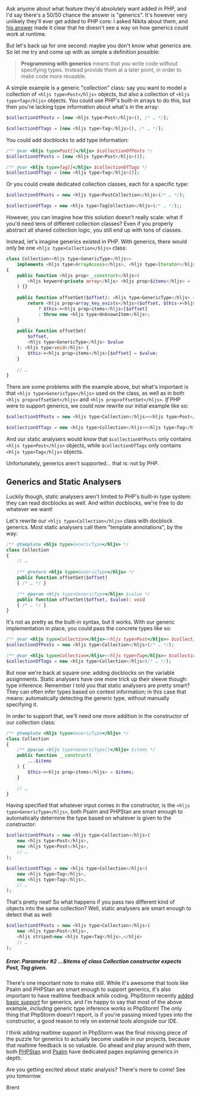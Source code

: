 Ask anyone about what feature they'd absolutely want added in PHP, and I'd say there's a 50/50 chance the answer is "generics". It's however very unlikely they'll ever get added to PHP core: I asked Nikita about them, and [his answer](https://www.reddit.com/r/PHP/comments/j65968/ama_with_the_phpstorm_team_from_jetbrains_on/g7zg9mt/) made it clear that he doesn't see a way on how generics could work at runtime.

But let's back up for one second: maybe you don't know what generics are. So let me try and come up with as simple a definition possible:

> **Programming with generics** means that you write code without specifying types. Instead provide them at a later point, in order to make code more reusable.

A simple example is a generic "collection" class: say you want to model a collection of `<hljs type>Post</hljs>` objects, but also a collection of `<hljs type>Tag</hljs>` objects. You could use PHP's built-in arrays to do this, but then you're lacking type information about what's _in_ the array:

```php
$collectionOfPosts = [new <hljs type>Post</hljs>(), /* … */];

$collectionOfTags = [new <hljs type>Tag</hljs>(), /* … */];
```

You could add docblocks to add type information:

```php
/** @var <hljs type>Post[]</hljs> $collectionOfPosts */
$collectionOfPosts = [new <hljs type>Post</hljs>()];

/** @var <hljs type>Tag[]</hljs> $collectionOfTags */
$collectionOfTags = [new <hljs type>Tag</hljs>()];
```

Or you could create dedicated collection classes, each for a specific type:

```php
$collectionOfPosts = new <hljs type>PostCollection</hljs>(/* … */);

$collectionOfTags = new <hljs type>TagCollection</hljs>(/* … */);;
```

However, you can imagine how this solution doesn't really scale: what if you'd need tens of different collection classes? Even if you properly abstract all shared collection logic, you still end up with tons of classes.

Instead, let's imagine generics existed in PHP. With generics, there would only be one `<hljs type>Collection</hljs>` class:

```php
class Collection<<hljs type>GenericType</hljs>> 
    implements <hljs type>ArrayAccess</hljs>, <hljs type>Iterator</hljs>
{
    public function <hljs prop>__construct</hljs>(
        <hljs keyword>private array</hljs> <hljs prop>$items</hljs> = [],
    ) {}
    
    public function offsetGet($offset): <hljs type>GenericType</hljs> {
        return <hljs prop>array_key_exists</hljs>($offset, $this-><hljs prop>items</hljs>)
            ? $this-><hljs prop>items</hljs>[$offset]
            : throw new <hljs type>UnknownItem</hljs>;
    }
    
    public function offsetSet(
        $offset, 
        <hljs type>GenericType</hljs> $value
    ): <hljs type>void</hljs> {
        $this-><hljs prop>items</hljs>[$offset] = $value;
    }
    
    // …
}
```

There are some problems with the example above, but what's important is that `<hljs type>GenericType</hljs>` used on the class, as well as in both `<hljs prop>offsetGet</hljs>` and `<hljs prop>offsetSet</hljs>`. _If_ PHP were to support generics, we could now rewrite our initial example like so:

```php
$collectionOfPosts = new <hljs type>Collection</hljs><<hljs type>Post</hljs>>(/* … */);

$collectionOfTags = new <hljs type>Collection</hljs><<hljs type>Tag</hljs>>(/* … */);;
```

And our static analysers would know that `$collectionOfPosts` only contains `<hljs type>Post</hljs>` objects, while `$collectionOfTags` only contains `<hljs type>Tag</hljs>` objects.

Unfortunately, generics aren't supported… that is: not by PHP.

## Generics and Static Analysers

Luckily though, static analysers aren't limited to PHP's built-in type system: they can read docblocks as well. And within docblocks, we're free to do whatever we want! 

Let's rewrite our `<hljs type>Collection</hljs>` class with docblock generics. Most static analysers call them "template annotations", by the way:

```php
/** @template <hljs type>GenericType</hljs> */
class Collection
{
    // …
    
    /** @return <hljs type>GenericType</hljs> */
    public function offsetGet($offset) 
    { /* … */ }

    /** @param <hljs type>GenericType</hljs> $value */
    public function offsetSet($offset, $value): void
    { /* … */ }
}
```

It's not as pretty as the built-in syntax, but it works. With our generic implementation in place, you could pass the concrete types like so:

```php
/** @var <hljs type>Collection</hljs><<hljs type>Post</hljs>> $collectionOfPosts */
$collectionOfPosts = new <hljs type>Collection</hljs>(/* … */);

/** @var <hljs type>Collection</hljs><<hljs type>Tag</hljs>> $collectionOfTags */
$collectionOfTags = new <hljs type>Collection</hljs>(/* … */);
```

But now we're back at square one: adding docblocks on the variable assignments. Static analysers have one more trick up their sleeve though: type inference. Remember I told you that static analysers are pretty smart? They can often infer types based on context information; in this case that means: automatically detecting the generic type, without manually specifying it.

In order to support that, we'll need one more addition in the constructor of our collection class:

```php
/** @template <hljs type>GenericType</hljs> */
class Collection
{
    /** @param <hljs type>GenericType[]</hljs> $items */
    public function __construct(
        ...$items
    ) {
        $this-><hljs prop>items</hljs> = $items;
    }

    // …
}
```

Having specified that whatever input comes in the constructor, is the `<hljs type>GenericType</hljs>`, both Psalm and PHPStan are smart enough to automatically determine the type based on whatever is given to the constructor:

```php
$collectionOfPosts = new <hljs type>Collection</hljs>(
    new <hljs type>Post</hljs>, 
    new <hljs type>Post</hljs>,
    // …
);

$collectionOfTags = new <hljs type>Collection</hljs>(
    new <hljs type>Tag</hljs>, 
    new <hljs type>Tag</hljs>,
    // …
);
```

That's pretty neat! So what happens if you pass two different kind of objects into the same collection? Well, static analysers are smart enough to detect that as well:

```php
$collectionOfPosts = new <hljs type>Collection</hljs>(
    new <hljs type>Post</hljs>, 
    <hljs striped>new <hljs type>Tag</hljs>,</hljs>
    // …
);
```

##### Error: Parameter #2 ...$items of class Collection constructor expects Post, Tag given.

There's one important note to make still. While it's awesome that tools like Psalm and PHPStan are smart enough to support generics, it's also important to have realtime feedback _while_ coding. PhpStorm recently [added basic support](https://blog.jetbrains.com/phpstorm/2021/07/phpstorm-2021-2-beta/) for generics, and I'm happy to say that most of the above example, _including_ generic type inference works in PhpStorm! The only thing that PhpStorm doesn't report, is if you're passing mixed types into the constructor, a good reason to rely on external tools alongside our IDE.

I think adding realtime support in PhpStorm was the final missing piece of the puzzle for generics to actually become usable in our projects, because that realtime feedback is so valuable. Go ahead and play around with them, both [PHPStan](https://psalm.dev/docs/annotating_code/templated_annotations/) and [Psalm](https://psalm.dev/docs/annotating_code/templated_annotations/) have dedicated pages explaining generics in depth.

Are you getting excited about static analysis? There's more to come! See you tomorrow.

Brent
